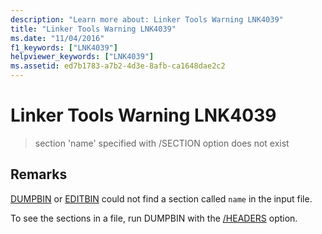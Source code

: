 ```yaml
---
description: "Learn more about: Linker Tools Warning LNK4039"
title: "Linker Tools Warning LNK4039"
ms.date: "11/04/2016"
f1_keywords: ["LNK4039"]
helpviewer_keywords: ["LNK4039"]
ms.assetid: ed7b1783-a7b2-4d3e-8afb-ca1648dae2c2
---
```

# Linker Tools Warning LNK4039

> section 'name' specified with /SECTION option does not exist

## Remarks

[DUMPBIN](../../build/reference/dumpbin-reference.md) or [EDITBIN](../../build/reference/editbin-reference.md) could not find a section called `name` in the input file.

To see the sections in a file, run DUMPBIN with the [/HEADERS](../../build/reference/headers.md) option.
